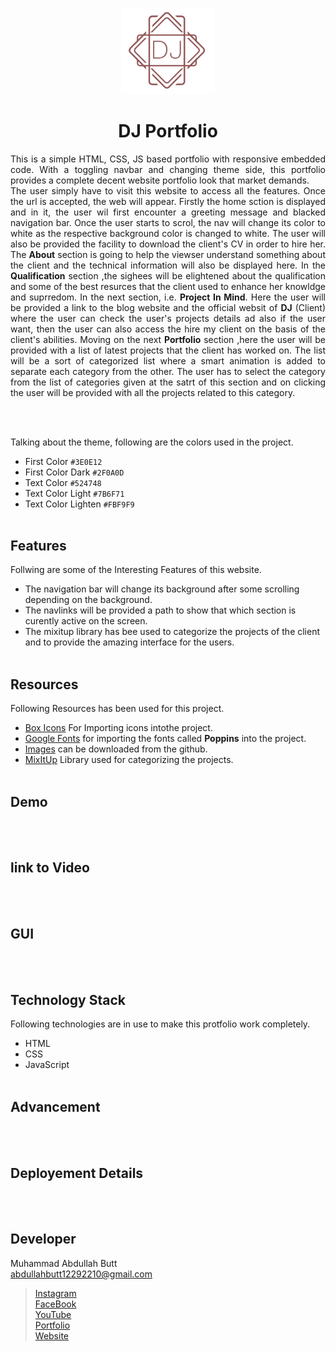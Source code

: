 <p align = "center">
  <img src = "/img/Logo.png" width = "150">
</p>
<h1 align = "center">DJ Portfolio</h1>
<p align = "justify">
This is a simple HTML, CSS, JS based portfolio with responsive embedded code. With a toggling navbar and changing theme side, this portfolio provides a complete decent website portfolio look that market demands.
<br>
The user simply have to visit this website to access all the features. Once the url is accepted, the web will appear. Firstly the home sction is displayed and in it, the user wil first encounter a greeting message and blacked navigation bar. Once the user starts to scrol, the nav will change its color to white as the respective background color is changed to white. The user will also be provided the facility to download the client's CV in order to hire her. The <strong>About</strong> section is going to help the viewser understand something about the client and the technical information will also be displayed here. In the <strong>Qualification</strong> section ,the sighees will be elightened about the qualification and some of the best resurces that the client used to enhance her knowldge and suprredom. In the next section, i.e. <strong>Project In Mind</strong>. Here the user will be provided a link to the blog website and the official websit of <strong>DJ</strong> (Client) where the user can check the user's projects details ad also if the user want, then the user can also access the hire my client on the basis of the client's abilities. Moving on the next <strong>Portfolio</strong> section ,here the user will be provided with a list of latest projects that the client has worked on. The list will be a sort of categorized list where a smart animation is added to separate each category from the other. The user has to select the category from the list of categories given at the satrt of this section and on clicking the user will be provided with all the projects related to this category.
</p>
<br><br>

Talking about the theme, following are the colors used in the project.
- First Color `#3E0E12`
- First Color Dark `#2F0A0D`
- Text Color `#524748`
- Text Color Light `#7B6F71`
- Text Color Lighten `#FBF9F9`
<br><br>

## Features
Follwing are some of the Interesting Features of this website.
- The navigation bar will change its background after some scrolling depending on the background.
- The navlinks will be provided a path to show that which section is curently active on the screen.
- The mixitup library has bee used to categorize the projects of the client and to provide the amazing interface for the users.
<br><br>

## Resources
Following Resources has been used for this project.
- [Box Icons](https://boxicons.com/usage#import-css) For Importing icons intothe project.
- [Google Fonts](https://fonts.google.com/specimen/Poppins?query=pop) for importing the fonts called **Poppins** into the project.
- [Images](/img) can be downloaded from the github.
- [MixItUp](https://www.kunkalabs.com/mixitup/) Library used for categorizing the projects.
<br><br>

## Demo
<br><br>

## link to Video
<br><br>

## GUI
<br><br>

## Technology Stack
Following technologies are in use to make this protfolio work completely.
- HTML
- CSS
- JavaScript
<br><br>

## Advancement
<br><br>

## Deployement Details
<br><br>

## Developer
Muhammad Abdullah Butt <br>
abdullahbutt12292210@gmail.com <br>
> [Instagram](https://www.instagram.com/abdullah.butt.22/)<br>
> [FaceBook](https://www.facebook.com/profile.php?id=100076291614529)<br>
> [YouTube](https://www.youtube.com/channel/UCnuOFQyMywg-KuoN-lmav1Q)<br>
> [Portfolio](https://rebrand.ly/muhammadabdullahPortfolio)<br>
> [Website](#)
